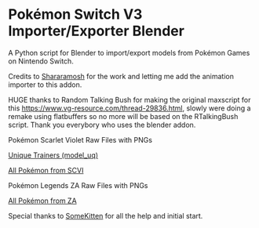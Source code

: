 # Pokémon Switch V3 Importer/Exporter Blender
A Python script for Blender to import/export models from Pokémon Games on Nintendo Switch.

Credits to [Shararamosh](https://github.com/Shararamosh) for the work and letting me add the animation importer to this addon.

HUGE thanks to Random Talking Bush for making the original maxscript for this https://www.vg-resource.com/thread-29836.html, slowly were doing a remake using flatbuffers so no more will be based on the RTalkingBush script. Thank you everybory who uses the blender addon.

Pokémon Scarlet Violet Raw Files with PNGs

[Unique Trainers (model_uq)](https://drive.google.com/file/d/10BeIPdE5Yw_lJPHMLd00l6UR8Ujn3Hpf/view?usp=sharing) 

[All Pokémon from SCVI](https://drive.google.com/file/d/1N8NbyD1kh1LI6rSTbtG2wVdjQ47oJIAM/view?usp=sharing) 

Pokémon Legends ZA Raw Files with PNGs

[All Pokémon from ZA](https://drive.google.com/file/d/1odj8GF0zvGB-a6dPvvTkHw1i2dvKph1e/view?usp=sharing)


Special thanks to [SomeKitten](https://github.com/SomeKitten) for all the help and initial start.
